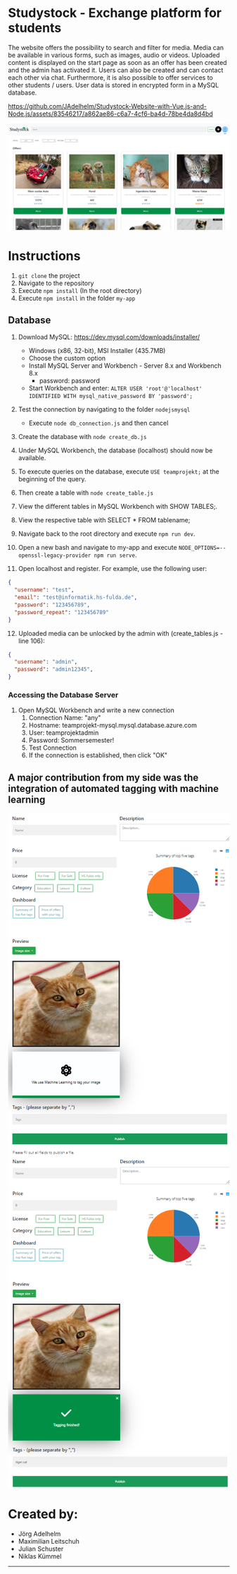 # Studystock - Exchange platform for students
The website offers the possibility to search and filter for media. Media can be available in various forms, such as images, audio or videos. Uploaded content is displayed on the start page as soon as an offer has been created and the admin has activated it.  Users can also be created and can contact each other via chat.  Furthermore, it is also possible to offer services to other students / users. User data is stored in encrypted form in a MySQL database.


https://github.com/JAdelhelm/Studystock-Website-with-Vue.js-and-Node.js/assets/83546217/a862ae86-c6a7-4cf6-ba4d-78be4da8d4bd

<img src="./picture-website.png">






# Instructions
1. `git clone` the project
2. Navigate to the repository
3. Execute `npm install` (In the root directory)
4. Execute `npm install` in the folder `my-app`

## Database
1. Download MySQL: https://dev.mysql.com/downloads/installer/
   - Windows (x86, 32-bit), MSI Installer (435.7MB)
   - Choose the custom option
   - Install MySQL Server and Workbench - Server 8.x and Workbench 8.x
     - password: password
   - Start Workbench and enter: `ALTER USER 'root'@'localhost' IDENTIFIED WITH mysql_native_password BY 'password';`

2. Test the connection by navigating to the folder `nodejsmysql`
   - Execute `node db_connection.js` and then cancel
3. Create the database with `node create_db.js`
4. Under MySQL Workbench, the database (localhost) should now be available.
5. To execute queries on the database, execute `USE teamprojekt;` at the beginning of the query.
6. Then create a table with `node create_table.js`
7. View the different tables in MySQL Workbench with SHOW TABLES;.
8. View the respective table with SELECT * FROM tablename;
9. Navigate back to the root directory and execute `npm run dev`.
10. Open a new bash and navigate to my-app and execute `NODE_OPTIONS=--openssl-legacy-provider npm run serve`.

11. Open localhost and register. For example, use the following user:
```json
{
  "username": "test",
  "email": "test@informatik.hs-fulda.de",
  "password": "123456789",
  "password_repeat": "123456789"
}
```
12. Uploaded media can be unlocked by the admin with (create_tables.js - line 106):
```json
{
  "username": "admin",
  "password": "admin12345",
}
```


### Accessing the Database Server
1. Open MySQL Workbench and write a new connection
   1. Connection Name: "any"
   2. Hostname: teamprojekt-mysql.mysql.database.azure.com
   3. User: teamprojektadmin
   4. Password: Sommersemester!
   5. Test Connection
   6. If the connection is established, then click "OK"



## A major contribution from my side was the integration of automated tagging with machine learning
<img src="./machine-learning-example.png">
<img src="./machine-learning-example-2.png">

# Created by:
- Jörg Adelhelm
- Maximilian Leitschuh
- Julian Schuster
- Niklas Kümmel
---
